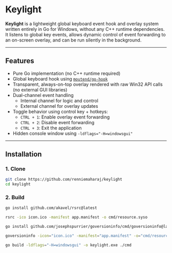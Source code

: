 # Keylight

**Keylight** is a lightweight global keyboard event hook and overlay system written entirely in Go for Windows, without any C++ runtime dependencies. It listens to global key events, allows dynamic control of event forwarding to an on-screen overlay, and can be run silently in the background.

---

## Features

- Pure Go implementation (no C++ runtime required)
- Global keyboard hook using [`moutend/go-hook`](https://github.com/moutend/go-hook)
- Transparent, always-on-top overlay rendered with raw Win32 API calls (no external GUI libraries)
- Dual-channel event handling
  - Internal channel for logic and control
  - External channel for overlay updates
- Toggle behavior using control key + hotkeys:
  - `CTRL + 1`: Enable overlay event forwarding
  - `CTRL + 2`: Disable event forwarding
  - `CTRL + 3`: Exit the application
- Hidden console window using `-ldflags="-H=windowsgui"`

---

## Installation

### 1. Clone

```bash
git clone https://github.com/renniemaharaj/keylight
cd keylight
```

### 2. Build

```bash
go install github.com/akavel/rsrc@latest

rsrc -ico icon.ico -manifest app.manifest -o cmd/resource.syso

go install github.com/josephspurrier/goversioninfo/cmd/goversioninfo@latest

goversioninfo -icon="icon.ico" -manifest="app.manifest" -o="cmd/resource.syso" versioninfo.json

go build -ldflags="-H=windowsgui" -o keylight.exe ./cmd
```

